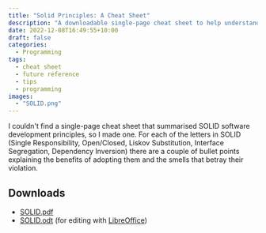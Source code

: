 ```yaml
---
title: "Solid Principles: A Cheat Sheet"
description: "A downloadable single-page cheat sheet to help understand SOLID principles."
date: 2022-12-08T16:49:55+10:00
draft: false
categories:
  - Programming
tags:
  - cheat sheet
  - future reference
  - tips
  - programming
images:
  - "SOLID.png"
---
```

I couldn't find a single-page cheat sheet that summarised SOLID software development principles, so I made one. For each of the letters in SOLID (Single Responsibility, Open/Closed, Liskov Substitution, Interface Segregation, Dependency Inversion) there are a couple of bullet points explaining the benefits of adopting them and the smells that betray their violation.

<!--more-->

## Downloads
* [SOLID.pdf](SOLID.pdf)
* [SOLID.odt](SOLID.odt) (for editing with [LibreOffice](https://www.libreoffice.org/))